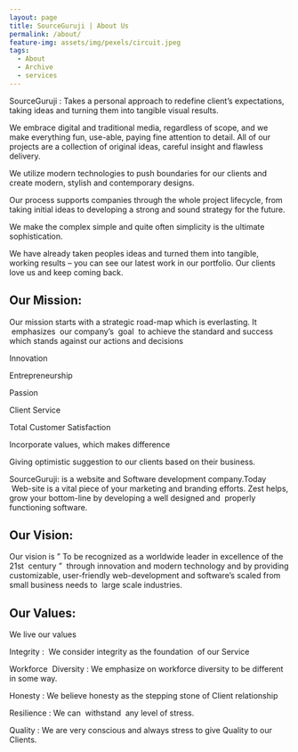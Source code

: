 ```yaml
---
layout: page
title: SourceGuruji | About Us
permalink: /about/
feature-img: assets/img/pexels/circuit.jpeg
tags:
  - About
  - Archive
  - services
---
```


SourceGuruji : Takes a personal approach to redefine client’s expectations, taking ideas and turning them into tangible visual results.

We embrace digital and traditional media, regardless of scope, and we make everything fun, use-able, paying fine attention to detail. All of our projects are a collection of original ideas, careful insight and flawless delivery.

We utilize modern technologies to push boundaries for our clients and create modern, stylish and contemporary designs.

Our process supports companies through the whole project lifecycle, from taking initial ideas to developing a strong and sound strategy for the future.

We make the complex simple and quite often simplicity is the ultimate sophistication.

We have already taken peoples ideas and turned them into tangible, working results – you can see our latest work in our portfolio. Our clients love us and keep coming back.

## **Our Mission:**

Our mission starts with a strategic road-map which is everlasting. It  emphasizes  our company’s  goal  to achieve the standard and success which stands against our actions and decisions

Innovation

Entrepreneurship

Passion

Client Service

Total Customer Satisfaction

Incorporate values, which makes difference

Giving optimistic suggestion to our clients based on their business.

SourceGuruji: is a website and Software development company.Today  Web-site is a vital piece of your marketing and branding efforts. Zest helps, grow your bottom-line by developing a well designed and  properly functioning software.

## **Our Vision:**

Our vision is ” To be recognized as a worldwide leader in excellence of the 21st  century ”  through innovation and modern technology and by providing customizable, user-friendly web-development and software’s scaled from small business needs to  large scale industries.

## **Our Values:**

We live our values

Integrity :  We consider integrity as the foundation  of our Service

Workforce  Diversity : We emphasize on workforce diversity to be different in some way.

Honesty : We believe honesty as the stepping stone of Client relationship

Resilience : We can  withstand  any level of stress.

Quality : We are very conscious and always stress to give Quality to our Clients.